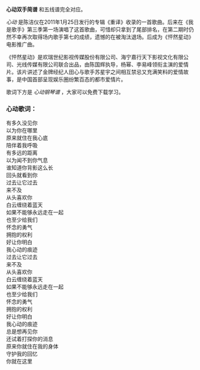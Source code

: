 

**心动双手简谱** 和五线谱完全对应。

_心动_
是陈洁仪在2011年1月25日发行的专辑《重译》收录的一首歌曲。后来在《我是歌手》第三季第一场演唱了这首歌曲，可惜却只拿到了尾部排名，在第二期时仍然不幸再次取得场内歌手第七的成绩，遗憾的在被淘汰退场。后成为《怦然星动》电影推广曲。

《怦然星动》是欢瑞世纪影视传媒股份有限公司、海宁嘉行天下影视文化有限公司、光线传媒有限公司联合出品，由陈国辉执导，杨幂、李易峰领衔主演的爱情片。该片讲述了金牌经纪人田心与歌手苏星宇之间相互禁忌又充满笑料的爱情故事，是中国首部呈现娱乐圈纷繁百态的都市爱情片。

歌词下方是 _心动钢琴谱_ ，大家可以免费下载学习。

### 心动歌词：

有多久没见你  
以为你在哪里  
原来就住在我心底  
陪伴着我呼吸  
有多远的距离  
以为闻不到你气息  
谁知道你背影这么长  
回头就看到你  
过去让它过去  
来不及  
从头喜欢你  
白云缠绕着蓝天  
如果不能够永远走在一起  
也至少给我们  
怀念的勇气  
拥抱的权利  
好让你明白  
我心动的痕迹  
过去让它过去  
来不及  
从头喜欢你  
白云缠绕着蓝天  
如果不能够永远走在一起  
也至少给我们  
怀念的勇气  
拥抱的权利  
好让你明白  
我心动的痕迹  
总是想再见你  
还试着打探你的消息  
原来你就住在我的身体  
守护我的回忆  
你就在这里

